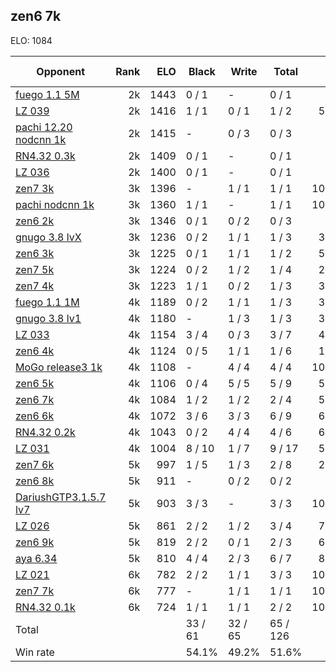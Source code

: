 ## zen6 7k ##

ELO: 1084

Opponent | Rank | ELO | Black | Write | Total | Win rate
---------|-----:|----:|-------|-------|-------|-------:
[fuego 1.1 5M](fuego%201.1%205M.md) | 2k | 1443 | 0 / 1 | - | 0 / 1 | 0.0%
[LZ 039](LZ%20039.md) | 2k | 1416 | 1 / 1 | 0 / 1 | 1 / 2 | 50.0%
[pachi 12.20 nodcnn 1k](pachi%2012.20%20nodcnn%201k.md) | 2k | 1415 | - | 0 / 3 | 0 / 3 | 0.0%
[RN4.32 0.3k](RN4.32%200.3k.md) | 2k | 1409 | 0 / 1 | - | 0 / 1 | 0.0%
[LZ 036](LZ%20036.md) | 2k | 1400 | 0 / 1 | - | 0 / 1 | 0.0%
[zen7 3k](zen7%203k.md) | 3k | 1396 | - | 1 / 1 | 1 / 1 | 100.0%
[pachi nodcnn 1k](pachi%20nodcnn%201k.md) | 3k | 1360 | 1 / 1 | - | 1 / 1 | 100.0%
[zen6 2k](zen6%202k.md) | 3k | 1346 | 0 / 1 | 0 / 2 | 0 / 3 | 0.0%
[gnugo 3.8 lvX](gnugo%203.8%20lvX.md) | 3k | 1236 | 0 / 2 | 1 / 1 | 1 / 3 | 33.3%
[zen6 3k](zen6%203k.md) | 3k | 1225 | 0 / 1 | 1 / 1 | 1 / 2 | 50.0%
[zen7 5k](zen7%205k.md) | 3k | 1224 | 0 / 2 | 1 / 2 | 1 / 4 | 25.0%
[zen7 4k](zen7%204k.md) | 3k | 1223 | 1 / 1 | 0 / 2 | 1 / 3 | 33.3%
[fuego 1.1 1M](fuego%201.1%201M.md) | 4k | 1189 | 0 / 2 | 1 / 1 | 1 / 3 | 33.3%
[gnugo 3.8 lv1](gnugo%203.8%20lv1.md) | 4k | 1180 | - | 1 / 3 | 1 / 3 | 33.3%
[LZ 033](LZ%20033.md) | 4k | 1154 | 3 / 4 | 0 / 3 | 3 / 7 | 42.9%
[zen6 4k](zen6%204k.md) | 4k | 1124 | 0 / 5 | 1 / 1 | 1 / 6 | 16.7%
[MoGo release3 1k](MoGo%20release3%201k.md) | 4k | 1108 | - | 4 / 4 | 4 / 4 | 100.0%
[zen6 5k](zen6%205k.md) | 4k | 1106 | 0 / 4 | 5 / 5 | 5 / 9 | 55.6%
[zen6 7k](zen6%207k.md) | 4k | 1084 | 1 / 2 | 1 / 2 | 2 / 4 | 50.0%
[zen6 6k](zen6%206k.md) | 4k | 1072 | 3 / 6 | 3 / 3 | 6 / 9 | 66.7%
[RN4.32 0.2k](RN4.32%200.2k.md) | 4k | 1043 | 0 / 2 | 4 / 4 | 4 / 6 | 66.7%
[LZ 031](LZ%20031.md) | 4k | 1004 | 8 / 10 | 1 / 7 | 9 / 17 | 52.9%
[zen7 6k](zen7%206k.md) | 5k | 997 | 1 / 5 | 1 / 3 | 2 / 8 | 25.0%
[zen6 8k](zen6%208k.md) | 5k | 911 | - | 0 / 2 | 0 / 2 | 0.0%
[DariushGTP3.1.5.7 lv7](DariushGTP3.1.5.7%20lv7.md) | 5k | 903 | 3 / 3 | - | 3 / 3 | 100.0%
[LZ 026](LZ%20026.md) | 5k | 861 | 2 / 2 | 1 / 2 | 3 / 4 | 75.0%
[zen6 9k](zen6%209k.md) | 5k | 819 | 2 / 2 | 0 / 1 | 2 / 3 | 66.7%
[aya 6.34](aya%206.34.md) | 5k | 810 | 4 / 4 | 2 / 3 | 6 / 7 | 85.7%
[LZ 021](LZ%20021.md) | 6k | 782 | 2 / 2 | 1 / 1 | 3 / 3 | 100.0%
[zen7 7k](zen7%207k.md) | 6k | 777 | - | 1 / 1 | 1 / 1 | 100.0%
[RN4.32 0.1k](RN4.32%200.1k.md) | 6k | 724 | 1 / 1 | 1 / 1 | 2 / 2 | 100.0%
Total | | | 33 / 61 | 32 / 65 | 65 / 126 | 
Win rate| | | 54.1% | 49.2% | 51.6% | 
